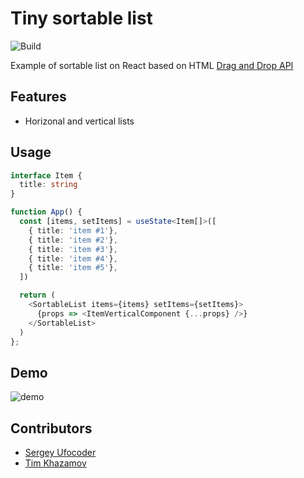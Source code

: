 Tiny sortable list
==================

![Build](https://github.com/ufocoder/tiny-sortable-list/actions/workflows/build.yml/badge.svg)

Example of sortable list on React based on HTML [Drag and Drop API](https://developer.mozilla.org/en-US/docs/Web/API/HTML_Drag_and_Drop_API)

## Features

- Horizonal and vertical lists

## Usage

```typescript
interface Item {
  title: string
}

function App() {
  const [items, setItems] = useState<Item[]>([
    { title: 'item #1'},
    { title: 'item #2'},
    { title: 'item #3'},
    { title: 'item #4'},
    { title: 'item #5'},
  ])

  return (
    <SortableList items={items} setItems={setItems}>
      {props => <ItemVerticalComponent {...props} />}
    </SortableList>
  )
};
```

## Demo

![demo](./demo.gif)

## Contributors

- [Sergey Ufocoder](https://github.com/ufocoder/) 
- [Tim Khazamov](https://github.com/nanot1m/)
